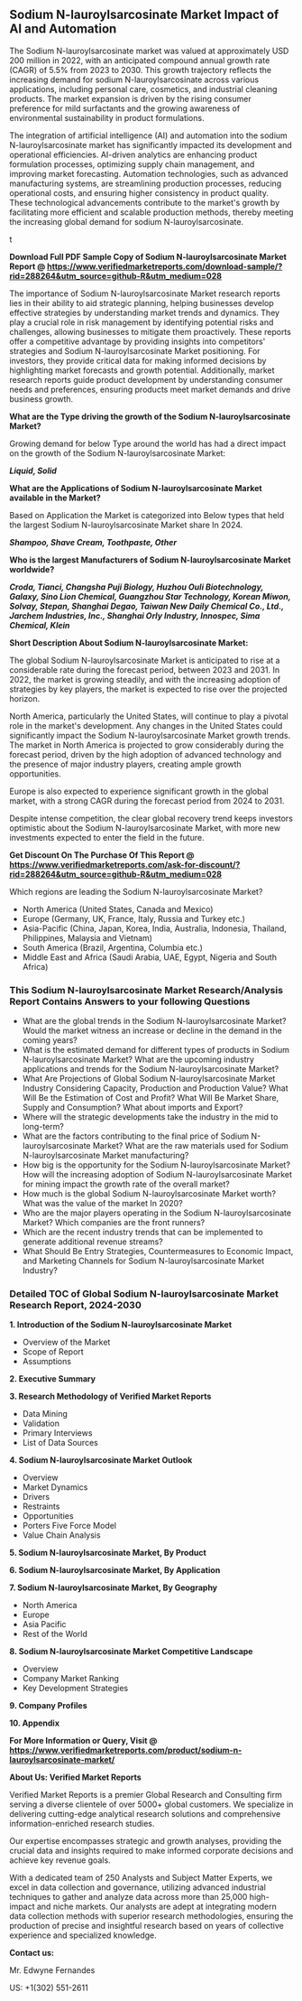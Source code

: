 <h2>Sodium N-lauroylsarcosinate Market Impact of AI and Automation</h2><p>The Sodium N-lauroylsarcosinate market was valued at approximately USD 200 million in 2022, with an anticipated compound annual growth rate (CAGR) of 5.5% from 2023 to 2030. This growth trajectory reflects the increasing demand for sodium N-lauroylsarcosinate across various applications, including personal care, cosmetics, and industrial cleaning products. The market expansion is driven by the rising consumer preference for mild surfactants and the growing awareness of environmental sustainability in product formulations.</p><p>The integration of artificial intelligence (AI) and automation into the sodium N-lauroylsarcosinate market has significantly impacted its development and operational efficiencies. AI-driven analytics are enhancing product formulation processes, optimizing supply chain management, and improving market forecasting. Automation technologies, such as advanced manufacturing systems, are streamlining production processes, reducing operational costs, and ensuring higher consistency in product quality. These technological advancements contribute to the market's growth by facilitating more efficient and scalable production methods, thereby meeting the increasing global demand for sodium N-lauroylsarcosinate.</p>t</p><p id="" class=""><strong>Download Full PDF Sample Copy of Sodium N-lauroylsarcosinate Market Report @ <a href="https://www.verifiedmarketreports.com/download-sample/?rid=288264&utm_source=github-R&utm_medium=028" target="_blank">https://www.verifiedmarketreports.com/download-sample/?rid=288264&utm_source=github-R&utm_medium=028</a></strong></p><p>The importance of&nbsp;Sodium N-lauroylsarcosinate Market research reports lies in their ability to aid strategic planning, helping businesses develop effective strategies by understanding market trends and dynamics. They play a crucial role in risk management by identifying potential risks and challenges, allowing businesses to mitigate them proactively. These reports offer a competitive advantage by providing insights into competitors' strategies and Sodium N-lauroylsarcosinate Market positioning. For investors, they provide critical data for making informed decisions by highlighting market forecasts and growth potential. Additionally, market research reports guide product development by understanding consumer needs and preferences, ensuring products meet market demands and drive business growth.</p><p><strong>What are the&nbsp;Type driving the growth of the Sodium N-lauroylsarcosinate Market?</strong></p><p id="" class="">Growing demand for below Type around the world has had a direct impact on the growth of the Sodium N-lauroylsarcosinate Market:</p><em><strong>Liquid, Solid</strong></em></p><strong>What are the&nbsp;Applications&nbsp;of Sodium N-lauroylsarcosinate Market available in the Market?</strong></p><p id="" class="">Based on Application the Market is categorized into Below types that held the largest Sodium N-lauroylsarcosinate Market share In 2024.</p><em><strong>Shampoo, Shave Cream, Toothpaste, Other</strong></em></p><strong>Who is the largest Manufacturers of Sodium N-lauroylsarcosinate Market worldwide?</strong></p><p><em><strong>Croda, Tianci, Changsha Puji Biology, Huzhou Ouli Biotechnology, Galaxy, Sino Lion Chemical, Guangzhou Star Technology, Korean Miwon, Solvay, Stepan, Shanghai Degao, Taiwan New Daily Chemical Co., Ltd., Jarchem Industries, Inc., Shanghai Orly Industry, Innospec, Sima Chemical, Klein</strong></em></p><p id="" class=""><strong>Short Description About Sodium N-lauroylsarcosinate Market:</strong></p><p>The global Sodium N-lauroylsarcosinate Market is anticipated to rise at a considerable rate during the forecast period, between 2023 and 2031. In 2022, the market is growing steadily, and with the increasing adoption of strategies by key players, the market is expected to rise over the projected horizon.</p><p>North America, particularly the United States, will continue to play a pivotal role in the market's development. Any changes in the United States could significantly impact the Sodium N-lauroylsarcosinate Market growth trends. The market in North America is projected to grow considerably during the forecast period, driven by the high adoption of advanced technology and the presence of major industry players, creating ample growth opportunities.</p><p>Europe is also expected to experience significant growth in the global market, with a strong CAGR during the forecast period from 2024 to 2031.</p><p>Despite intense competition, the clear global recovery trend keeps investors optimistic about the Sodium N-lauroylsarcosinate Market, with more new investments expected to enter the field in the future.</p><p id="" class=""><strong>Get Discount On The Purchase Of This Report @ <a href="https://www.verifiedmarketreports.com/ask-for-discount/?rid=288264&utm_source=github-R&utm_medium=028" target="_blank">https://www.verifiedmarketreports.com/ask-for-discount/?rid=288264&utm_source=github-R&utm_medium=028</a></strong></p>Which regions are leading the Sodium N-lauroylsarcosinate Market?</p><ul><li>North America (United States, Canada and Mexico)</li><li>Europe (Germany, UK, France, Italy, Russia and Turkey etc.)</li><li>Asia-Pacific (China, Japan, Korea, India, Australia, Indonesia, Thailand, Philippines, Malaysia and Vietnam)</li><li>South America (Brazil, Argentina, Columbia etc.)</li><li>Middle East and Africa (Saudi Arabia, UAE, Egypt, Nigeria and South Africa)</li></ul><h3 id="" class="">This Sodium N-lauroylsarcosinate Market Research/Analysis Report Contains Answers to your following Questions</h3><ul><li>What are the global trends in the Sodium N-lauroylsarcosinate Market? Would the market witness an increase or decline in the demand in the coming years?</li><li>What is the estimated demand for different types of products in Sodium N-lauroylsarcosinate Market? What are the upcoming industry applications and trends for the Sodium N-lauroylsarcosinate Market?</li><li>What Are Projections of Global Sodium N-lauroylsarcosinate Market Industry Considering Capacity, Production and Production Value? What Will Be the Estimation of Cost and Profit? What Will Be Market Share, Supply and Consumption? What about imports and Export?</li><li>Where will the strategic developments take the industry in the mid to long-term?</li><li>What are the factors contributing to the final price of Sodium N-lauroylsarcosinate Market? What are the raw materials used for Sodium N-lauroylsarcosinate Market manufacturing?</li><li>How big is the opportunity for the Sodium N-lauroylsarcosinate Market? How will the increasing adoption of Sodium N-lauroylsarcosinate Market for mining impact the growth rate of the overall market?</li><li>How much is the global Sodium N-lauroylsarcosinate Market worth? What was the value of the market In 2020?</li><li>Who are the major players operating in the Sodium N-lauroylsarcosinate Market? Which companies are the front runners?</li><li>Which are the recent industry trends that can be implemented to generate additional revenue streams?</li><li>What Should Be Entry Strategies, Countermeasures to Economic Impact, and Marketing Channels for Sodium N-lauroylsarcosinate Market Industry?</li></ul><h3 id="" class="">Detailed TOC of Global Sodium N-lauroylsarcosinate Market Research Report, 2024-2030</h3><p id="" class=""><strong>1. Introduction of the Sodium N-lauroylsarcosinate Market</strong></p><ul><li>Overview of the Market</li><li>Scope of Report</li><li>Assumptions</li></ul><p id="" class=""><strong>2. Executive Summary</strong></p><p id="" class=""><strong>3. Research Methodology of Verified Market Reports</strong></p><ul><li>Data Mining</li><li>Validation</li><li>Primary Interviews</li><li>List of Data Sources</li></ul><p id="" class=""><strong>4. Sodium N-lauroylsarcosinate Market Outlook</strong></p><ul><li>Overview</li><li>Market Dynamics</li><li>Drivers</li><li>Restraints</li><li>Opportunities</li><li>Porters Five Force Model</li><li>Value Chain Analysis</li></ul><p id="" class=""><strong>5. Sodium N-lauroylsarcosinate Market, By Product</strong></p><p id="" class=""><strong>6. Sodium N-lauroylsarcosinate Market, By Application</strong></p><p id="" class=""><strong>7. Sodium N-lauroylsarcosinate Market, By Geography</strong></p><ul><li>North America</li><li>Europe</li><li>Asia Pacific</li><li>Rest of the World</li></ul><p id="" class=""><strong>8. Sodium N-lauroylsarcosinate Market Competitive Landscape</strong></p><ul><li>Overview</li><li>Company Market Ranking</li><li>Key Development Strategies</li></ul><p id="" class=""><strong>9. Company Profiles</strong></p><p id="" class=""><strong>10. Appendix</strong></p><p id="" class=""><strong>For More Information or Query, Visit @ <a href="https://www.verifiedmarketreports.com/product/sodium-n-lauroylsarcosinate-market/" target="_blank">https://www.verifiedmarketreports.com/product/sodium-n-lauroylsarcosinate-market/</a></strong></p><p id="" class=""><strong>About Us: Verified Market Reports</strong></p><p id="" class="">Verified Market Reports is a premier Global Research and Consulting firm serving a diverse clientele of over 5000+ global customers. We specialize in delivering cutting-edge analytical research solutions and comprehensive information-enriched research studies.</p><p id="" class="">Our expertise encompasses strategic and growth analyses, providing the crucial data and insights required to make informed corporate decisions and achieve key revenue goals.</p><p id="" class="">With a dedicated team of 250 Analysts and Subject Matter Experts, we excel in data collection and governance, utilizing advanced industrial techniques to gather and analyze data across more than 25,000 high-impact and niche markets. Our analysts are adept at integrating modern data collection methods with superior research methodologies, ensuring the production of precise and insightful research based on years of collective experience and specialized knowledge.</p><p id="" class=""><strong>Contact us:</strong></p><p id="" class="">Mr. Edwyne Fernandes</p><p id="" class="">US: +1(302) 551-2611</p>